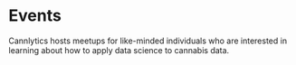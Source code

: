 # Events

Cannlytics hosts meetups for like-minded individuals who are interested in learning about how to apply data science to cannabis data.


<!-- Learn to get cannabis data with an API. -->
<!-- Learn how to get, wrangle, and analyze cannabis data. Utilize the web and API's to get the data you need. Wrangle the data like a pro into a format suitable for analysis. Then, calculate statistics to your heart's galore. Furthermore, learn how to build forecasting and prediction models to get an upper-hand on your competition.

At the Cannabis Data Science meetup, you can join like-minded individuals, learn about modern data science techniques, and go through hands-on exercising with real cannabis data. This is a great opportunity for anyone in a cannabis-testing lab, anyone working at a cannabis cultivation or processing plant, any cannabis retailer, and even any cannabis researcher or consumer seeking knowledge.

Please join us for a coffee, I like tea, every Wednesday at 8:30am for a fun time crunching cannabis numbers. -->

